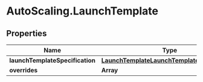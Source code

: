 # AutoScaling.LaunchTemplate

## Properties

Name | Type | Description | Notes
------------ | ------------- | ------------- | -------------
**launchTemplateSpecification** | [**LaunchTemplateLaunchTemplateSpecification**](LaunchTemplateLaunchTemplateSpecification.md) |  | [optional] 
**overrides** | **Array** |  | [optional] 


